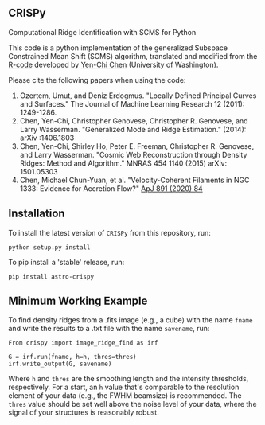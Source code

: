 ## CRISPy
Computational Ridge Identification with SCMS for Python

This code is a python implementation of the generalized Subspace Constrained Mean Shift (SCMS) algorithm, translated and modified from the [R-code](https://sites.google.com/site/yenchicr/algorithm) developed by [Yen-Chi Chen](http://faculty.washington.edu/yenchic/) (University of Washington).

Please cite the following papers when using the code:
1. Ozertem, Umut, and Deniz Erdogmus. "Locally Defined Principal Curves and Surfaces." The Journal of Machine Learning Research 12 (2011): 1249-1286.
2. Chen, Yen-Chi, Christopher Genovese, Christopher R. Genovese, and Larry Wasserman. "Generalized Mode and Ridge Estimation." (2014): arXiv :1406.1803
3. Chen, Yen-Chi, Shirley Ho, Peter E. Freeman, Christopher R. Genovese, and Larry Wasserman. "Cosmic Web Reconstruction through Density Ridges: Method and Algorithm." MNRAS 454 1140 (2015) arXiv: 1501.05303
4. Chen, Michael Chun-Yuan, et al. "Velocity-Coherent Filaments in NGC 1333: Evidence for Accretion Flow?" [ApJ 891 (2020) 84](https://ui.adsabs.harvard.edu/abs/2020ApJ...891...84C/abstract)

## Installation

To install the latest version of ```CRISPy``` from this repository, run:

```
python setup.py install
```

To pip install a 'stable' release, run:
```
pip install astro-crispy
```


## Minimum Working Example

To find density ridges from a .fits image (e.g., a cube) with the name ```fname``` and write the results to a .txt file with the name ```savename```, run:

```
From crispy import image_ridge_find as irf 

G = irf.run(fname, h=h, thres=thres)
irf.write_output(G, savename)
```

Where ```h``` and ```thres``` are the smoothing length and the intensity thresholds, respectively. For a start, an ```h``` value that's comparable to the resolution element of your data (e.g., the FWHM beamsize) is recommended. The ```thres``` value should be set well above the noise level of your data, where the signal of your structures is reasonably robust.

